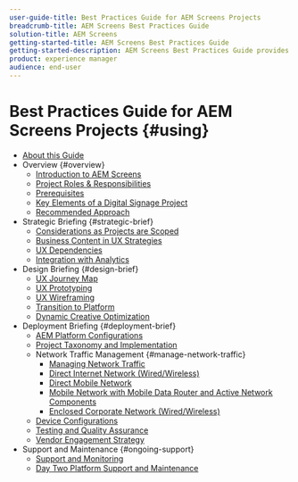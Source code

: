 ```yaml
---
user-guide-title: Best Practices Guide for AEM Screens Projects
breadcrumb-title: AEM Screens Best Practices Guide
solution-title: AEM Screens
getting-started-title: AEM Screens Best Practices Guide
getting-started-description: AEM Screens Best Practices Guide provides guidance on how to successfully plan and execute an AEM Screens project.
product: experience manager
audience: end-user
---
```


# Best Practices Guide for AEM Screens Projects {#using}

+ [About this Guide](about-guide.md)
+ Overview {#overview}
  + [Introduction to AEM Screens](introduction.md)
  + [Project Roles & Responsibilities](roles-responsibilities.md)
  + [Prerequisites](pre-requisites.md)
  + [Key Elements of a Digital Signage Project](getting-started-digital-signage.md)
  + [Recommended Approach](recommended-approach.md)
+ Strategic Briefing {#strategic-brief}
  + [Considerations as Projects are Scoped](pre-sales-considerations.md)
  + [Business Content in UX Strategies](business-content-strategy.md)
  + [UX Dependencies](ux-dependencies.md)
  + [Integration with Analytics](analytics.md)
+ Design Briefing {#design-brief}
  + [UX Journey Map](journey-map.md)
  + [UX Prototyping](prototypes.md)
  + [UX Wireframing](wireframes.md)
  + [Transition to Platform](transition-platform.md)
  + [Dynamic Creative Optimization](dynamic-creative-optimizations.md)
+ Deployment Briefing {#deployment-brief}
  + [AEM Platform Configurations](aem-platform-configurations.md)
  + [Project Taxonomy and Implementation](project-taxonomy-implementation.md)
  + Network Traffic Management {#manage-network-traffic}
      + [Managing Network Traffic](/help/using/managing-network-traffic.md)
      + [Direct Internet Network (Wired/Wireless)](/help/using/direct-internet-network.md)
      + [Direct Mobile Network](/help/using/mobile-network.md)
      + [Mobile Network with Mobile Data Router and Active Network Components](/help/using/mobile-network-router.md)
      + [Enclosed Corporate Network (Wired/Wireless)](/help/using/enclosed-corporate-network.md)
  + [Device Configurations](device-configurations.md)
  + [Testing and Quality Assurance](testing-quality-assurance.md)
  + [Vendor Engagement Strategy](vendor-engagement.md)
+ Support and Maintenance {#ongoing-support}
  + [Support and Monitoring](support-monitoring.md)
  + [Day Two Platform Support and Maintenance](day-two-support-maintenance.md)
